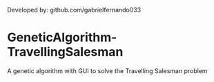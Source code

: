 Developed by: github.com/gabrielfernando033
# GeneticAlgorithm-TravellingSalesman
A genetic algorithm with GUI to solve the Travelling Salesman problem
